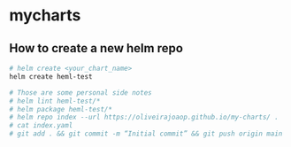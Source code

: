 # mycharts

## How to create a new helm repo

```bash
# helm create <your_chart_name>
helm create heml-test
```

```bash
# Those are some personal side notes
# helm lint heml-test/*
# helm package heml-test/*
# helm repo index --url https://oliveirajoaop.github.io/my-charts/ .
# cat index.yaml
# git add . && git commit -m “Initial commit” && git push origin main

```


